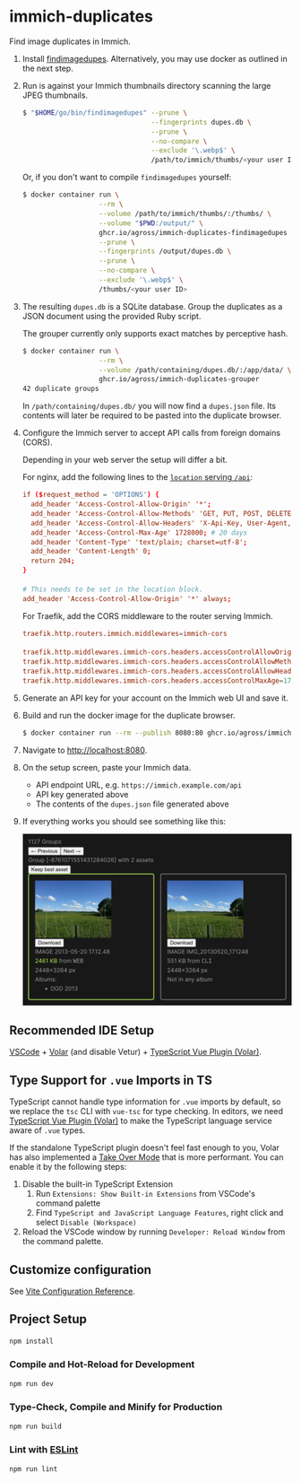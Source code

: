 # immich-duplicates

Find image duplicates in Immich.

1. Install [findimagedupes](https://gitlab.com/opennota/findimagedupes).
   Alternatively, you may use docker as outlined in the next step.

1. Run is against your Immich thumbnails directory scanning the large JPEG
   thumbnails.

   ```sh
   $ "$HOME/go/bin/findimagedupes" --prune \
                                   --fingerprints dupes.db \
                                   --prune \
                                   --no-compare \
                                   --exclude '\.webp$' \
                                   /path/to/immich/thumbs/<your user ID>
   ```

   Or, if you don't want to compile `findimagedupes` yourself:

   ```sh
   $ docker container run \
                      --rm \
                      --volume /path/to/immich/thumbs/:/thumbs/ \
                      --volume "$PWD:/output/" \
                      ghcr.io/agross/immich-duplicates-findimagedupes \
                      --prune \
                      --fingerprints /output/dupes.db \
                      --prune \
                      --no-compare \
                      --exclude '\.webp$' \
                      /thumbs/<your user ID>
   ```

1. The resulting `dupes.db` is a SQLite database. Group the duplicates as a
   JSON document using the provided Ruby script.

   The grouper currently only supports exact matches by perceptive hash.

   ```sh
   $ docker container run \
                      --rm \
                      --volume /path/containing/dupes.db/:/app/data/ \
                      ghcr.io/agross/immich-duplicates-grouper
   42 duplicate groups
   ```

   In `/path/containing/dupes.db/` you will now find a `dupes.json` file.
   Its contents will later be required to be pasted into the duplicate browser.

1. Configure the Immich server to accept API calls from foreign domains (CORS).

   Depending in your web server the setup will differ a bit.

   For nginx, add the following lines to the
   [`location` serving `/api`](https://github.com/immich-app/immich/blob/main/nginx/templates/default.conf.template#L61):

   ```conf
   if ($request_method = 'OPTIONS') {
     add_header 'Access-Control-Allow-Origin' '*';
     add_header 'Access-Control-Allow-Methods' 'GET, PUT, POST, DELETE, OPTIONS';
     add_header 'Access-Control-Allow-Headers' 'X-Api-Key, User-Agent, Content-Type';
     add_header 'Access-Control-Max-Age' 1728000; # 20 days
     add_header 'Content-Type' 'text/plain; charset=utf-8';
     add_header 'Content-Length' 0;
     return 204;
   }

   # This needs to be set in the location block.
   add_header 'Access-Control-Allow-Origin' '*' always;
   ```

   For Traefik, add the CORS middleware to the router serving Immich.

   ```conf
   traefik.http.routers.immich.middlewares=immich-cors

   traefik.http.middlewares.immich-cors.headers.accessControlAllowOriginList=*
   traefik.http.middlewares.immich-cors.headers.accessControlAllowMethods=GET, PUT, POST, DELETE, OPTIONS
   traefik.http.middlewares.immich-cors.headers.accessControlAllowHeaders=X-Api-Key, User-Agent, Content-Type
   traefik.http.middlewares.immich-cors.headers.accessControlMaxAge=1728000
   ```

1. Generate an API key for your account on the Immich web UI and save it.
1. Build and run the docker image for the duplicate browser.

   ```sh
   $ docker container run --rm --publish 8080:80 ghcr.io/agross/immich-duplicates-browser
   ```

1. Navigate to [http://localhost:8080](http://localhost:8080).
1. On the setup screen, paste your Immich data.

   * API endpoint URL, e.g. `https://immich.example.com/api`
   * API key generated above
   * The contents of the `dupes.json` file generated above

1. If everything works you should see something like this:

   ![Sample screenshot](img/sample.png)

## Recommended IDE Setup

[VSCode](https://code.visualstudio.com/) + [Volar](https://marketplace.visualstudio.com/items?itemName=Vue.volar) (and disable Vetur) + [TypeScript Vue Plugin (Volar)](https://marketplace.visualstudio.com/items?itemName=Vue.vscode-typescript-vue-plugin).

## Type Support for `.vue` Imports in TS

TypeScript cannot handle type information for `.vue` imports by default, so we replace the `tsc` CLI with `vue-tsc` for type checking. In editors, we need [TypeScript Vue Plugin (Volar)](https://marketplace.visualstudio.com/items?itemName=Vue.vscode-typescript-vue-plugin) to make the TypeScript language service aware of `.vue` types.

If the standalone TypeScript plugin doesn't feel fast enough to you, Volar has also implemented a [Take Over Mode](https://github.com/johnsoncodehk/volar/discussions/471#discussioncomment-1361669) that is more performant. You can enable it by the following steps:

1. Disable the built-in TypeScript Extension
    1) Run `Extensions: Show Built-in Extensions` from VSCode's command palette
    2) Find `TypeScript and JavaScript Language Features`, right click and select `Disable (Workspace)`
2. Reload the VSCode window by running `Developer: Reload Window` from the command palette.

## Customize configuration

See [Vite Configuration Reference](https://vitejs.dev/config/).

## Project Setup

```sh
npm install
```

### Compile and Hot-Reload for Development

```sh
npm run dev
```

### Type-Check, Compile and Minify for Production

```sh
npm run build
```

### Lint with [ESLint](https://eslint.org/)

```sh
npm run lint
```

